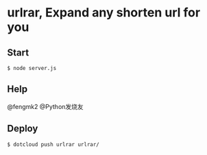 # urlrar, Expand any shorten url for you

## Start
```
$ node server.js
```

## Help
@fengmk2 @Python发烧友

## Deploy
```
$ dotcloud push urlrar urlrar/
```

